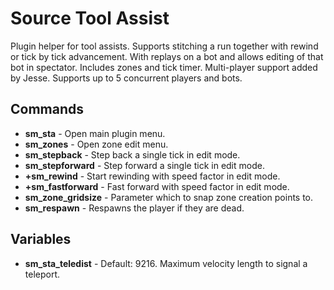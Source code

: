 # Source Tool Assist

Plugin helper for tool assists. Supports stitching a run together with rewind or tick by tick advancement. With replays on a bot and allows editing of that bot in spectator. Includes zones and tick timer. Multi-player support added by Jesse. Supports up to 5 concurrent players and bots.

## Commands
* **sm_sta** - Open main plugin menu. 
* **sm_zones** - Open zone edit menu.
* **sm_stepback** - Step back a single tick in edit mode.
* **sm_stepforward** - Step forward a single tick in edit mode.
* **+sm_rewind** - Start rewinding with speed factor in edit mode.
* **+sm_fastforward** - Fast forward with speed factor in edit mode.
* **sm_zone_gridsize** - Parameter which to snap zone creation points to.
* **sm_respawn** - Respawns the player if they are dead.

## Variables
* **sm_sta_teledist** - Default: 9216. Maximum velocity length to signal a teleport.